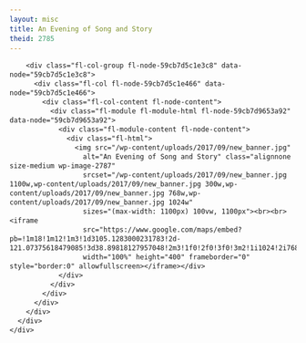 ```yaml
---
layout: misc
title: An Evening of Song and Story
theid: 2785
---
```


<div class="fl-builder-content fl-builder-content-2785 fl-builder-content-primary fl-builder-global-templates-locked"
  data-post-id="2785">
  <div class="fl-row fl-row-fixed-width fl-row-bg-none fl-node-59cb7d5c1ce46" data-node="59cb7d5c1ce46">
    <div class="fl-row-content-wrap">
      <div class="fl-row-content fl-row-fixed-width fl-node-content">

        <div class="fl-col-group fl-node-59cb7d5c1e3c8" data-node="59cb7d5c1e3c8">
          <div class="fl-col fl-node-59cb7d5c1e466" data-node="59cb7d5c1e466">
            <div class="fl-col-content fl-node-content">
              <div class="fl-module fl-module-html fl-node-59cb7d9653a92" data-node="59cb7d9653a92">
                <div class="fl-module-content fl-node-content">
                  <div class="fl-html">
                    <img src="/wp-content/uploads/2017/09/new_banner.jpg"
                      alt="An Evening of Song and Story" class="alignnone size-medium wp-image-2787"
                      srcset="/wp-content/uploads/2017/09/new_banner.jpg 1100w,wp-content/uploads/2017/09/new_banner.jpg 300w,wp-content/uploads/2017/09/new_banner.jpg 768w,wp-content/uploads/2017/09/new_banner.jpg 1024w"
                      sizes="(max-width: 1100px) 100vw, 1100px"><br><br><iframe
                      src="https://www.google.com/maps/embed?pb=!1m18!1m12!1m3!1d3105.1283000231783!2d-121.07375618479085!3d38.89818127957048!2m3!1f0!2f0!3f0!3m2!1i1024!2i768!4f13.1!3m3!1m2!1s0x809b04d645e449df%3A0x3bc30d04d7f9f6ce!2sAuburn+Placer+Performing+Arts+Center!5e0!3m2!1sen!2sus!4v1506508023607"
                      width="100%" height="400" frameborder="0" style="border:0" allowfullscreen></iframe></div>
                </div>
              </div>
            </div>
          </div>
        </div>
      </div>
    </div>
  </div>
</div>
<div id="uabb-js-breakpoint" class="uabb-js-breakpoint" style="display: none;"></div>